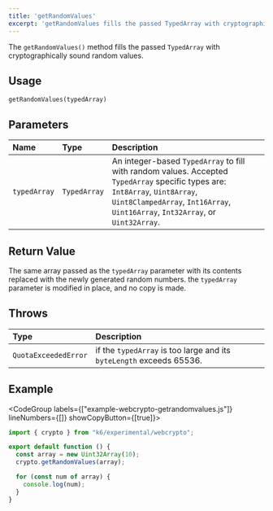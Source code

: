 ```yaml
---
title: 'getRandomValues'
excerpt: 'getRandomValues fills the passed TypedArray with cryptographically sound random values.'
---
```


The `getRandomValues()` method fills the passed `TypedArray` with cryptographically sound random values.

## Usage

```
getRandomValues(typedArray)
```

## Parameters

| Name         | Type         | Description                                                                                                                                                                                                      |
| :----------- | :----------- | :--------------------------------------------------------------------------------------------------------------------------------------------------------------------------------------------------------------- |
| `typedArray` | `TypedArray` | An integer-based `TypedArray` to fill with random values. Accepted `TypedArray` specific types are: `Int8Array`, `Uint8Array`, `Uint8ClampedArray`, `Int16Array`, `Uint16Array`, `Int32Array`, or `Uint32Array`. |

## Return Value

The same array passed as the `typedArray` parameter with its contents replaced with the newly generated random numbers. the `typedArray` parameter is modified in place, and no copy is made.

## Throws

| Type                 | Description                                                          |
| :------------------- | :------------------------------------------------------------------- |
| `QuotaExceededError` | if the `typedArray` is too large and its `byteLength` exceeds 65536. |

## Example

<CodeGroup labels={["example-webcrypto-getrandomvalues.js"]} lineNumbers={[]} showCopyButton={[true]}>

```javascript
import { crypto } from "k6/experimental/webcrypto";

export default function () {
  const array = new Uint32Array(10);
  crypto.getRandomValues(array);

  for (const num of array) {
    console.log(num);
  }
}
```

</CodeGroup>